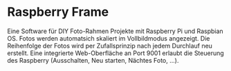 # Raspberry Frame
Eine Software für DIY Foto-Rahmen Projekte mit Raspberry Pi und Raspbian OS.
Fotos werden automatsich skaliert im Vollbildmodus angezeigt. Die Reihenfolge
der Fotos wird per Zufallsprinzip nach jedem Durchlauf neu erstellt. Eine integrierte 
Web-Oberfläche an Port 9001 erlaubt die Steuerung des Raspberry (Ausschalten, 
Neu starten, Nächtes Foto, ...).
